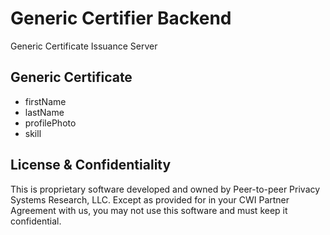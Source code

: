 # Generic Certifier Backend

Generic Certificate Issuance Server

## Generic Certificate

- firstName
- lastName
- profilePhoto
- skill

## License & Confidentiality

This is proprietary software developed and owned by Peer-to-peer Privacy Systems Research, LLC.
Except as provided for in your CWI Partner Agreement with us, you may not use this software and
must keep it confidential.

